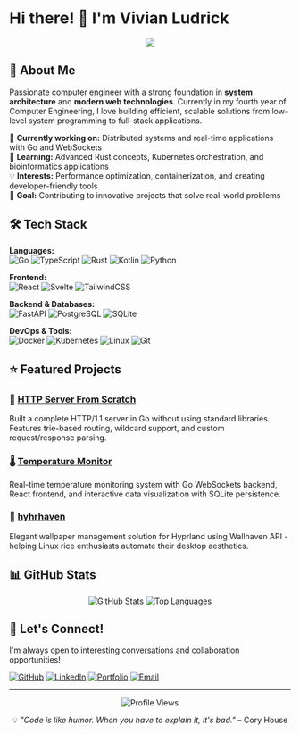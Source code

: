 # Hi there! 👋 I'm Vivian Ludrick

<div align="center">
  <img src="https://readme-typing-svg.herokuapp.com/?lines=Fourth+Year+CE+Student;Full-Stack+Developer;System+Architecture+Enthusiast&center=true&width=380&height=50">
</div>

## 🚀 About Me

Passionate computer engineer with a strong foundation in **system architecture** and **modern web technologies**. Currently in my fourth year of Computer Engineering, I love building efficient, scalable solutions from low-level system programming to full-stack applications.

🔭 **Currently working on:** Distributed systems and real-time applications with Go and WebSockets  
🌱 **Learning:** Advanced Rust concepts, Kubernetes orchestration, and bioinformatics applications  
💡 **Interests:** Performance optimization, containerization, and creating developer-friendly tools  
🎯 **Goal:** Contributing to innovative projects that solve real-world problems

## 🛠️ Tech Stack

**Languages:**  
![Go](https://img.shields.io/badge/go-%2300ADD8.svg?style=for-the-badge&logo=go&logoColor=white)
![TypeScript](https://img.shields.io/badge/typescript-%23007ACC.svg?style=for-the-badge&logo=typescript&logoColor=white)
![Rust](https://img.shields.io/badge/rust-%23000000.svg?style=for-the-badge&logo=rust&logoColor=white)
![Kotlin](https://img.shields.io/badge/Kotlin-7F52FF?style=for-the-badge&logo=Kotlin&logoColor=white)
![Python](https://img.shields.io/badge/python-3670A8?style=for-the-badge&logo=python&logoColor=ffdd54)

**Frontend:**  
![React](https://img.shields.io/badge/react-%2320232a.svg?style=for-the-badge&logo=react&logoColor=%2361DAFB)
![Svelte](https://img.shields.io/badge/svelte-%23f1413d.svg?style=for-the-badge&logo=svelte&logoColor=white)
![TailwindCSS](https://img.shields.io/badge/tailwindcss-%2338B2AC.svg?style=for-the-badge&logo=tailwind-css&logoColor=white)

**Backend & Databases:**  
![FastAPI](https://img.shields.io/badge/FastAPI-005571?style=for-the-badge&logo=fastapi)
![PostgreSQL](https://img.shields.io/badge/postgres-%23316192.svg?style=for-the-badge&logo=postgresql&logoColor=white)
![SQLite](https://img.shields.io/badge/sqlite-%2307405e.svg?style=for-the-badge&logo=sqlite&logoColor=white)

**DevOps & Tools:**  
![Docker](https://img.shields.io/badge/docker-%230db7ed.svg?style=for-the-badge&logo=docker&logoColor=white)
![Kubernetes](https://img.shields.io/badge/kubernetes-%23326ce5.svg?style=for-the-badge&logo=kubernetes&logoColor=white)
![Linux](https://img.shields.io/badge/Linux-FCC624?style=for-the-badge&logo=linux&logoColor=black)
![Git](https://img.shields.io/badge/git-%23F05033.svg?style=for-the-badge&logo=git&logoColor=white)

## ⭐ Featured Projects

### 🔧 [HTTP Server From Scratch](https://github.com/vivalchemy/http-server-from-scratch)
Built a complete HTTP/1.1 server in Go without using standard libraries. Features trie-based routing, wildcard support, and custom request/response parsing.

### 🌡️ [Temperature Monitor](https://github.com/vivalchemy/temperature-monitor)
Real-time temperature monitoring system with Go WebSockets backend, React frontend, and interactive data visualization with SQLite persistence.

### 🎨 [hyhrhaven](https://github.com/vivalchemy/hyprhaven)
Elegant wallpaper management solution for Hyprland using Wallhaven API - helping Linux rice enthusiasts automate their desktop aesthetics.

## 📊 GitHub Stats

<div align="center">
  <img src="https://github-readme-stats.vercel.app/api?username=vivalchemy&show_icons=true&theme=catppuccin_mocha&hide_border=true&count_private=true" alt="GitHub Stats" />
  <img src="https://github-readme-stats.vercel.app/api/top-langs/?username=vivalchemy&layout=compact&theme=catppuccin_mocha&hide_border=true" alt="Top Languages" />
</div>

## 🤝 Let's Connect!

I'm always open to interesting conversations and collaboration opportunities!

[![GitHub](https://img.shields.io/badge/GitHub-@vivalchemy-181717?style=for-the-badge&logo=github)](https://github.com/vivalchemy)
[![LinkedIn](https://img.shields.io/badge/LinkedIn-@vivalchemy-0A66C2?style=for-the-badge&logo=linkedin)](https://linkedin.com/in/vivalchemy)
[![Portfolio](https://img.shields.io/badge/Portfolio-vivalchemy.github.io-FF5722?style=for-the-badge&logo=web)](https://vivalchemy.github.io)
[![Email](https://img.shields.io/badge/Email-vivianludrick.main@gmail.com-D14836?style=for-the-badge&logo=gmail&logoColor=white)](mailto:vivianludrick.main@gmail.com)

---

<div align="center">
  <img src="https://komarev.com/ghpvc/?username=vivalchemy&label=Profile%20views&color=blueviolet&style=flat" alt="Profile Views" />
  
  💡 *"Code is like humor. When you have to explain it, it's bad."* – Cory House
</div>
